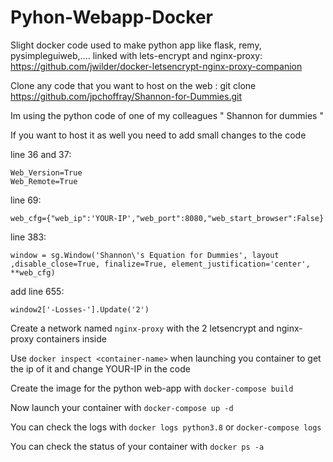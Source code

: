 # Pyhon-Webapp-Docker

Slight docker code used to make python app like flask, remy, pysimpleguiweb,.... linked with lets-encrypt and nginx-proxy:  https://github.com/jwilder/docker-letsencrypt-nginx-proxy-companion

Clone any code that you want to host on the web : git clone https://github.com/jpchoffray/Shannon-for-Dummies.git

Im using the python code of one of my colleagues " Shannon for dummies "

If you want to host it as well you need to add small changes to the code 

  line 36 and 37: 
  
    Web_Version=True
    Web_Remote=True
    
  line 69:
  
    web_cfg={"web_ip":'YOUR-IP',"web_port":8080,"web_start_browser":False}
    
  line 383: 
  
    window = sg.Window('Shannon\'s Equation for Dummies', layout ,disable_close=True, finalize=True, element_justification='center', **web_cfg)
    
  add line 655:
  
    window2['-Losses-'].Update('2')

Create a network named `nginx-proxy` with the 2 letsencrypt and nginx-proxy containers inside 

Use `docker inspect <container-name>` when launching you container to get the ip of it and change YOUR-IP in the code

Create the image for the python web-app with `docker-compose build`

Now launch your container with `docker-compose up -d`

You can check the logs with `docker logs python3.8` or `docker-compose logs`

You can check the status of your container with `docker ps -a`

